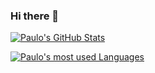 ### Hi there 👋

<!--
**paulovictorBraw/paulovictorBraw** is a ✨ _special_ ✨ repository because its `README.md` (this file) appears on your GitHub profile.

Here are some ideas to get you started:

- 🔭 I’m currently working on ...
- 🌱 I’m currently learning ...
- 👯 I’m looking to collaborate on ...
- 🤔 I’m looking for help with ...
- 💬 Ask me about ...
- 📫 How to reach me: ...
- 😄 Pronouns: ...
- ⚡ Fun fact: ...
-->


[![Paulo's  GitHub Stats](https://github-readme-stats.vercel.app/api?username=paulovictorBraw&show_icons=true&theme=nightowl)](https://github.com/paulovictorBraw)

[![Paulo's most used Languages](https://github-readme-stats.vercel.app/api/top-langs/?username=paulovictorBraw&show_icons=true&layout=compact&theme=nightowl)](https://github.com/paulovictorBraw)
